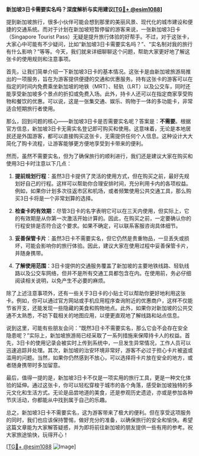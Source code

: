 **新加坡3日卡需要实名吗？深度解析与实用建议[[TG💪+ @esim1088](https://t.me/s/esim1088)]**

提到新加坡旅行，很多小伙伴可能会想到那里的美丽风景、现代化的城市建设和便捷的交通系统。而对于计划在新加坡短暂停留的游客来说，一张新加坡3日卡（Singapore Tourist Pass）无疑是提升旅行体验的好帮手。不过，对于这张卡，大家心中可能有不少疑问，比如“新加坡3日卡需要实名吗？”、“实名制对我的旅行有什么影响？”等等。今天，我们就来详细聊聊这个问题，帮助大家更好地了解这张卡的使用规则和注意事项。

首先，让我们简单介绍一下新加坡3日卡的基本情况。这张卡是由新加坡旅游局推出的一项服务，旨在为游客提供便捷的交通和优惠服务。持有这张卡的游客可以在指定的时间内免费乘坐新加坡的地铁（MRT）、轻轨（LRT）以及公交车，同时还能享受新加坡多个景点的折扣或免费入场。此外，持卡人还可以在指定商家享受购物和餐饮的优惠。可以说，这是一张集交通、娱乐、购物于一体的多功能卡，非常适合短期旅行者使用。

那么，回到问题的核心——新加坡3日卡是否需要实名呢？答案是：**不需要**。根据官方信息，新加坡3日卡无需实名登记即可购买和使用。这意味着，无论是本地居民还是外国游客，都可以直接购买这张卡，无需提供任何个人信息。这种设计大大简化了购卡流程，让游客能够更方便地享受到卡带来的便利。

然而，虽然不需要实名，但为了确保旅行的顺利进行，我们还是建议大家在购买和使用3日卡时注意以下几点：

1. **提前规划行程**：虽然3日卡提供了灵活的使用方式，但在购买之前，最好先规划好自己的行程。这样可以帮助你合理安排时间，充分利用卡内的各项权益。例如，如果你计划多次往返市区和机场，或者频繁使用公共交通工具，那么购买3日卡将是一个非常划算的选择。

2. **检查卡的有效期**：尽管3日卡的名字表明它可以在三天内使用，但实际上，它的有效期是从你第一次激活开始计算的。因此，在购买之前，一定要确认你的行程安排是否符合这个要求。如果不确定，可以联系客服咨询具体细节。

3. **妥善保管卡片**：虽然3日卡不需要实名，但它仍然是贵重物品，一旦丢失或损坏，可能会影响你的旅行体验。因此，建议大家在使用过程中妥善保管卡片，并随身携带。

4. **了解使用范围**：3日卡提供的交通服务覆盖了新加坡的主要地铁线路、轻轨线路以及公交车网络，但并不是所有交通工具都包含在内。在使用前，务必仔细阅读相关说明，以免产生不必要的麻烦。

除了上述注意事项外，还有一些关于3日卡的小贴士可以帮助你更好地利用这张卡。例如，你可以通过官方网站或手机应用程序查询附近的优惠商户，这样不仅能节省开支，还能发现一些隐藏的美食和购物地点。此外，如果你对新加坡的公共交通不太熟悉，不妨下载相关的地图应用，以便更直观地了解线路和站点信息。

说到这里，可能有些朋友会问：“既然3日卡不需要实名，那么它会不会存在安全隐患呢？”实际上，新加坡旅游局已经采取了一系列措施来保障持卡人的权益。首先，3日卡的使用记录会被实时上传到系统中，一旦发生异常情况，工作人员可以迅速追踪并处理。其次，新加坡的治安环境非常好，游客不必过于担心卡片被盗或滥用的问题。当然，如果你仍然感到不放心，可以选择将卡片放在安全的地方，或者随身携带时多加留意。

最后，值得一提的是，新加坡3日卡不仅是一项实用的旅行工具，更是一种文化体验的延伸。通过这张卡，你可以轻松穿梭于城市的各个角落，感受新加坡独特的多元文化和生活方式。无论是品尝地道的美食，还是参观历史遗迹，亦或是参加各种节庆活动，你都能从中找到属于自己的乐趣。

总之，新加坡3日卡不需要实名，这为游客带来了极大的便利。但在享受这项服务的同时，我们也应该保持警惕，做好充分的准备，以确保旅行的安全和愉快。希望这篇文章能为大家解答疑惑，并为即将前往新加坡的朋友提供一些有用的参考。祝大家旅途愉快，玩得开心！

[[TG💪+ @esim1088](https://t.me/s/esim1088) ![Image](https://i.postimg.cc/4NQfJmqS/Snipaste-2025-05-13-00-14-12.png)]